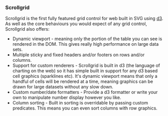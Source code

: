 ### Scrollgrid ###

Scrollgrid is the first fully featured grid control for web built in SVG using [d3](http://d3js.org).  As well as the core behaviours you would expect of any grid control, Scrollgrid also offers:

* Dynamic viewport - meaning only the portion of the table you can see is rendered in the DOM.  This gives really high performance on large data sets.
* Multiple sticky and fixed headers and/or footers on rows and/or columns.
* Support for custom renderers - Scrollgrid is built in d3 (the language of charting on the web) so it has simple built in support for any d3 based cell graphics (sparklines etc).  It's dynamic viewport means that only a handful of cells will be rendered at a time, meaning graphics can be drawn for large datasets without any slow down.
* Custom number/date formatters - Provide a d3 formatter or write your own to manipulate number display however you like.
* Column sorting - Built in sorting is overridable by passing custom predicates.  This means you can even sort columns with row graphics.
